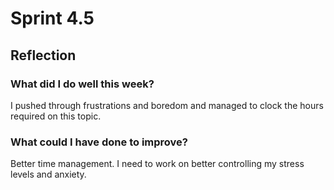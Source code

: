 # Sprint 4.5
## Reflection

### What did I do well this week?
I pushed through frustrations and boredom and managed to clock the hours required on this topic.
### What could I have done to improve?
Better time management. I need to work on better controlling my stress levels and anxiety.
